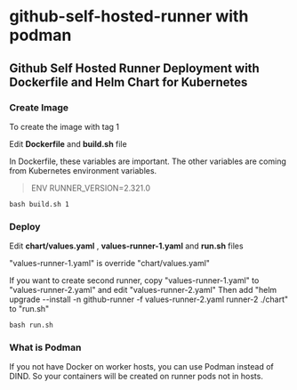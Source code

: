 # github-self-hosted-runner with podman
## Github Self Hosted Runner Deployment with Dockerfile and Helm Chart for Kubernetes

### Create Image

To create the image with tag 1

Edit **Dockerfile** and **build.sh** file

In Dockerfile, these variables are important. 
The other variables are coming from Kubernetes environment variables.


> ENV RUNNER_VERSION=2.321.0

```
bash build.sh 1
```

### Deploy

Edit **chart/values.yaml** , **values-runner-1.yaml** and **run.sh** files

"values-runner-1.yaml" is override "chart/values.yaml"

If you want to create second runner, copy "values-runner-1.yaml" to "values-runner-2.yaml" and edit "values-runner-2.yaml"
Then add "helm  upgrade --install -n github-runner -f values-runner-2.yaml  runner-2 ./chart" to "run.sh"

```
bash run.sh
```

### What is Podman

If you not have Docker on worker hosts, you can use Podman instead of DIND. So your containers will be created on runner pods not in hosts.





